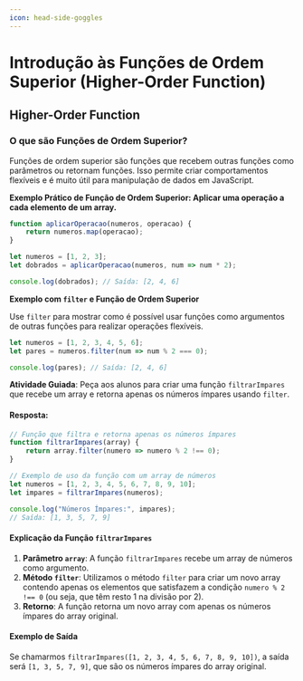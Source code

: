 ```yaml
---
icon: head-side-goggles
---
```


# Introdução às Funções de Ordem Superior (Higher-Order Function)

## Higher-Order Function

### **O que são Funções de Ordem Superior?**

&#x20;Funções de ordem superior são funções que recebem outras funções como parâmetros ou retornam funções. Isso permite criar comportamentos flexíveis e é muito útil para manipulação de dados em JavaScript.

**Exemplo Prático de Função de Ordem Superior: Aplicar uma operação a cada elemento de um array.**

```javascript
function aplicarOperacao(numeros, operacao) {
    return numeros.map(operacao);
}

let numeros = [1, 2, 3];
let dobrados = aplicarOperacao(numeros, num => num * 2);

console.log(dobrados); // Saída: [2, 4, 6]
```

**Exemplo com `filter` e Função de Ordem Superior**

Use `filter` para mostrar como é possível usar funções como argumentos de outras funções para realizar operações flexíveis.

```javascript
let numeros = [1, 2, 3, 4, 5, 6];
let pares = numeros.filter(num => num % 2 === 0);

console.log(pares); // Saída: [2, 4, 6]
```

**Atividade Guiada**: Peça aos alunos para criar uma função `filtrarImpares` que recebe um array e retorna apenas os números ímpares usando `filter`.

#### **Resposta:**

```javascript
// Função que filtra e retorna apenas os números ímpares
function filtrarImpares(array) {
    return array.filter(numero => numero % 2 !== 0);
}

// Exemplo de uso da função com um array de números
let numeros = [1, 2, 3, 4, 5, 6, 7, 8, 9, 10];
let impares = filtrarImpares(numeros);

console.log("Números Ímpares:", impares);
// Saída: [1, 3, 5, 7, 9]
```

#### **Explicação da Função `filtrarImpares`**

1. **Parâmetro `array`**: A função `filtrarImpares` recebe um array de números como argumento.
2. **Método `filter`**: Utilizamos o método `filter` para criar um novo array contendo apenas os elementos que satisfazem a condição `numero % 2 !== 0` (ou seja, que têm resto 1 na divisão por 2).
3. **Retorno**: A função retorna um novo array com apenas os números ímpares do array original.

#### **Exemplo de Saída**

Se chamarmos `filtrarImpares([1, 2, 3, 4, 5, 6, 7, 8, 9, 10])`, a saída será `[1, 3, 5, 7, 9]`, que são os números ímpares do array original.
